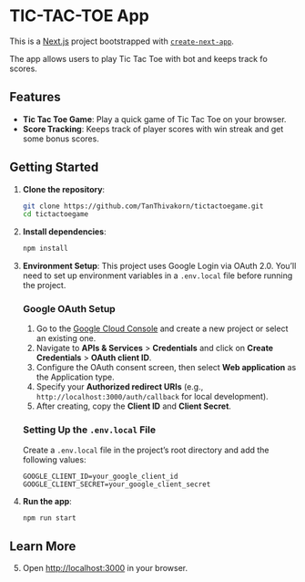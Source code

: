 # TIC-TAC-TOE App

This is a [Next.js](https://nextjs.org/) project bootstrapped with [`create-next-app`](https://github.com/vercel/next.js/tree/canary/packages/create-next-app).

The app allows users to play Tic Tac Toe with bot and keeps track fo scores.

## Features

- **Tic Tac Toe Game**: Play a quick game of Tic Tac Toe on your browser.
- **Score Tracking**: Keeps track of player scores with win streak and get some bonus scores.

## Getting Started

1. **Clone the repository**:

   ```bash
   git clone https://github.com/TanThivakorn/tictactoegame.git
   cd tictactoegame
   ```

2. **Install dependencies**:

   ```bash
   npm install
   ```

3. **Environment Setup**:
   This project uses Google Login via OAuth 2.0. You’ll need to set up environment variables in a `.env.local` file before running the project.

    ### Google OAuth Setup

    1. Go to the [Google Cloud Console](https://console.cloud.google.com/) and create a new project or select an existing one.
    2. Navigate to **APIs & Services** > **Credentials** and click on **Create Credentials** > **OAuth client ID**.
    3. Configure the OAuth consent screen, then select **Web application** as the Application type.
    4. Specify your **Authorized redirect URIs** (e.g., `http://localhost:3000/auth/callback` for local development).
    5. After creating, copy the **Client ID** and **Client Secret**.

    ### Setting Up the `.env.local` File

    Create a `.env.local` file in the project’s root directory and add the following values:

    ```plaintext
    GOOGLE_CLIENT_ID=your_google_client_id
    GOOGLE_CLIENT_SECRET=your_google_client_secret

4. **Run the app**:
    ```bash
    npm run start
    ```

## Learn More

5. Open [http://localhost:3000](http://localhost:3000) in your browser.
